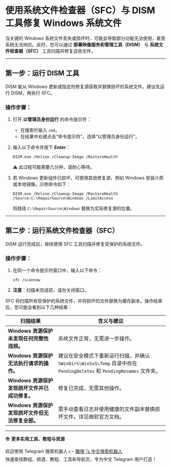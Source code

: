 # 使用系统文件检查器（SFC）与 DISM 工具修复 Windows 系统文件

当关键的 Windows 系统文件丢失或损坏时，可能会导致部分功能无法使用，甚至系统无法响应。此时，您可以通过 **部署映像服务和管理工具（DISM）** 与 **系统文件检查器（SFC）** 工具扫描并修复这些文件。

---

## 第一步：运行 DISM 工具

DISM 能从 Windows 更新或指定的修复源获取并替换损坏的系统文件。建议先运行 DISM，再执行 SFC。

### 操作步骤：

1. 打开 **以管理员身份运行** 的命令提示符：
   - 在搜索栏输入 `cmd`。
   - 在结果中右键点击“命令提示符”，选择“以管理员身份运行”。

2. 输入以下命令并按下 **Enter**：
   ```
   DISM.exe /Online /Cleanup-Image /RestoreHealth
   ```

   ⚠️ 此过程可能需要几分钟，请耐心等待。

3. 若 Windows 更新组件已损坏，可使用其他修复源，例如 Windows 安装介质或本地镜像。示例命令如下：
   ```
   DISM.exe /Online /Cleanup-Image /RestoreHealth /Source:C:\RepairSource\Windows /LimitAccess
   ```

   将路径 `C:\RepairSource\Windows` 替换为实际修复源的位置。

---

## 第二步：运行系统文件检查器（SFC）

DISM 运行完成后，继续使用 SFC 工具扫描并修复受保护的系统文件。

### 操作步骤：

1. 在同一个命令提示符窗口中，输入以下命令：
   ```
   sfc /scannow
   ```

2. **注意**：扫描未完成前，请勿关闭窗口。

SFC 将扫描所有受保护的系统文件，并将损坏的文件替换为缓存副本。操作结束后，您可能会看到以下几种结果：

| 扫描结果 | 含义与建议 |
|----------|------------|
| **Windows 资源保护未发现任何完整性违规。** | 系统文件正常，无需进一步操作。 |
| **Windows 资源保护无法执行请求的操作。** | 建议在安全模式下重新运行扫描，并确认 `%WinDir%\WinSxS\Temp` 目录中存在 `PendingDeletes` 和 `PendingRenames` 文件夹。 |
| **Windows 资源保护发现损坏文件并已成功修复。** | 修复已完成，无需其他操作。 |
| **Windows 资源保护发现损坏文件但无法修复全部。** | 需手动查看日志并使用健康的文件副本替换损坏文件。详见微软官方文档。 |

---

📚 **更多实用工具、教程与资源**

欢迎使用 Telegram 搜索机器人 👉 [酷搜 🔍 中文搜索机器人](https://qoot.cool/SearchRobot)  
快速查找群组、频道、教程、工具和导航页，专为中文 Telegram 用户打造！
